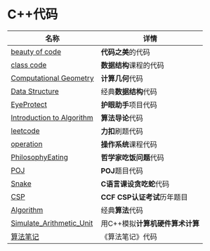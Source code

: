 # C++代码

| 名称                                                       | 详情                            |
| ---------------------------------------------------------- | ------------------------------- |
| [beauty of code](beauty%20of%20code)                       | **代码之美**的代码              |
| [class code](class%20code)                                 | **数据结构**课程的代码          |
| [Computational Geometry](Computational%20Geometry)         | **计算几何**代码                |
| [Data Structure](Data%20Structure)                         | 经典**数据结构**代码            |
| [EyeProtect](EyeProtect)                                   | **护眼助手**项目代码            |
| [Introduction to Algorithm](Introduction%20to%20Algorithm) | **算法导论**代码                |
| [leetcode](leetcode)                                       | **力扣**刷题代码                |
| [operation](operation)                                     | **操作系统**课程代码            |
| [PhilosophyEating](PhilosophyEating)                       | **哲学家吃饭问题**代码          |
| [POJ](POJ)                                                 | **POJ**题目代码                 |
| [Snake](Snake)                                             | **C语言课设贪吃蛇**代码         |
| [CSP](CSP)                                                 | **CCF CSP认证考试**历年题目     |
| [Algorithm](Algorithm)                                     | 经典**算法**代码                |
| [Simulate_Arithmetic_Unit](Simulate_Arithmetic_Unit)       | 用C++模拟**计算机硬件算术计算** |
| [算法笔记](算法笔记)                                       | 《算法笔记》代码                |

